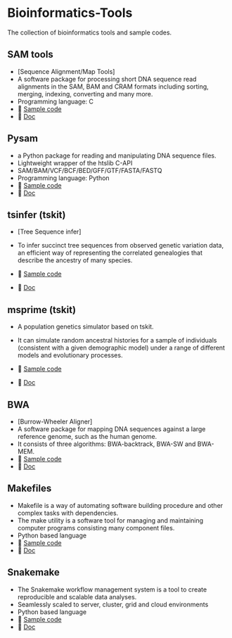 # Bioinformatics-Tools

The collection of bioinformatics tools and sample codes.

## SAM tools

- [Sequence Alignment/Map Tools]
- A software package for processing short DNA sequence read alignments in the SAM, BAM and CRAM formats including sorting, merging, indexing, converting and many more.
- Programming language: C
- 📕 [Sample code](https://github.com/jingwora/bioinformatics-on-cloud/blob/main/tools/SAMtools/SAMtools_v-01.ipynb)
- 📘 [Doc](http://www.htslib.org/doc/)

## Pysam

- a Python package for reading and manipulating DNA sequence files.
- Lightweight wrapper of the htslib C-API
- SAM/BAM/VCF/BCF/BED/GFF/GTF/FASTA/FASTQ
- Programming language: Python
- 📕 [Sample code](https://github.com/jingwora/bioinformatics-on-cloud/blob/main/tools/pysam/pysam_v-01.ipynb)
- 📘 [Doc](https://pysam.readthedocs.io/en/latest/api.html)

## tsinfer (tskit)

- [Tree Sequence infer]
- To infer succinct tree sequences from observed genetic variation data, an efficient way of representing the correlated genealogies that describe the ancestry of many species.

- 📕 [Sample code](https://github.com/jingwora/bioinformatics-on-cloud/blob/main/tools/tsinfer/Tskit-tsinfer_v-01.ipynb)
- 📘 [Doc](https://tskit.dev/tskit/docs/stable/introduction.html)

## msprime (tskit)

- A population genetics simulator based on tskit.
- It can simulate random ancestral histories for a sample of individuals (consistent with a given demographic model) under a range of different models and evolutionary processes.

- 📕 [Sample code](https://github.com/jingwora/bioinformatics-on-cloud/blob/main/tools/msprime/msprime_v-01.ipynb)
- 📘 [Doc](https://tskit.dev/msprime/docs/stable/intro.html)

## BWA

- [Burrow-Wheeler Aligner]
- A software package for mapping DNA sequences against a large reference genome, such as the human genome.
- It consists of three algorithms: BWA-backtrack, BWA-SW and BWA-MEM.
- 📕 [Sample code](https://github.com/jingwora/bioinformatics-on-cloud/blob/main/tools/bwa/bwa_v-02-03.ipynb)
- 📘 [Doc](https://bio-bwa.sourceforge.net/bwa.shtml)

## Makefiles

- Makefile is a way of automating software building procedure and other complex tasks with dependencies.
- The make utility is a software tool for managing and maintaining computer programs consisting many component files.
- Python based language
- 📕 [Sample code](https://github.com/jingwora/bioinformatics-on-cloud/blob/main/tools/Makefile/Makefile-tutorial.ipynb)
- 📘 [Doc](https://www.gnu.org/software/make/manual/make.html)

## Snakemake

- The Snakemake workflow management system is a tool to create reproducible and scalable data analyses.
- Seamlessly scaled to server, cluster, grid and cloud environments
- Python based language
- 📕 [Sample code](https://github.com/jingwora/bioinformatics-on-cloud/blob/main/tools/Snakemake/snakemake-tutorial/example-workflow.ipynb)
- 📘 [Doc](https://snakemake.readthedocs.io/en/stable/)
